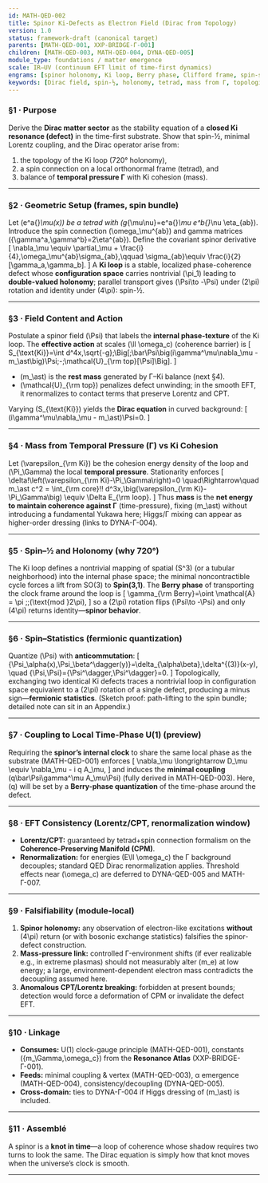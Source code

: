 ```yaml
---
id: MATH-QED-002
title: Spinor Ki-Defects as Electron Field (Dirac from Topology)
version: 1.0
status: framework-draft (canonical target)
parents: [MATH-QED-001, XXP-BRIDGE-Γ-001]
children: [MATH-QED-003, MATH-QED-004, DYNA-QED-005]
module_type: foundations / matter emergence
scale: IR–UV (continuum EFT limit of time-first dynamics)
engrams: [spinor holonomy, Ki loop, Berry phase, Clifford frame, spin-statistics]
keywords: [Dirac field, spin-½, holonomy, tetrad, mass from Γ, topological charge]
---
```


### §1 · Purpose

Derive the **Dirac matter sector** as the stability equation of a **closed Ki resonance (defect)** in the time-first substrate. Show that spin-½, minimal Lorentz coupling, and the Dirac operator arise from:

1. the topology of the Ki loop (720° holonomy),
2. a spin connection on a local orthonormal frame (tetrad), and
3. balance of **temporal pressure Γ** with Ki cohesion (mass).

---

### §2 · Geometric Setup (frames, spin bundle)

Let (e^a{}*\mu(x)) be a tetrad with (g*{\mu\nu}=e^a{}*\mu e^b{}*\nu \eta_{ab}).
Introduce the spin connection (\omega_\mu^{ab}) and gamma matrices ({\gamma^a,\gamma^b}=2\eta^{ab}). Define the covariant spinor derivative
[
\nabla_\mu \equiv \partial_\mu + \frac{i}{4},\omega_\mu^{ab}\sigma_{ab},\qquad
\sigma_{ab}\equiv \frac{i}{2}[\gamma_a,\gamma_b].
]
A **Ki loop** is a stable, localized phase-coherence defect whose **configuration space** carries nontrivial (\pi_1) leading to **double-valued holonomy**; parallel transport gives (\Psi\to -\Psi) under (2\pi) rotation and identity under (4\pi): spin-½.

---

### §3 · Field Content and Action

Postulate a spinor field (\Psi) that labels the **internal phase-texture** of the Ki loop. The **effective action** at scales (\ll \omega_c) (coherence barrier) is
[
S_{\text{Ki}}=\int d^4x,\sqrt{-g};\Big[;\bar\Psi\big(i\gamma^\mu\nabla_\mu - m_\ast\big)\Psi;-;\mathcal{U}_{\rm top}[\Psi]\Big].
]

* (m_\ast) is the **rest mass** generated by Γ–Ki balance (next §4).
* (\mathcal{U}_{\rm top}) penalizes defect unwinding; in the smooth EFT, it renormalizes to contact terms that preserve Lorentz and CPT.

Varying (S_{\text{Ki}}) yields the **Dirac equation** in curved background:
[
(i\gamma^\mu\nabla_\mu - m_\ast)\Psi=0.
]

---

### §4 · Mass from Temporal Pressure (Γ) vs Ki Cohesion

Let (\varepsilon_{\rm Ki}) be the cohesion energy density of the loop and (\Pi_\Gamma) the local **temporal pressure**. Stationarity enforces
[
\delta!\left(\varepsilon_{\rm Ki}-\Pi_\Gamma\right)=0
\quad\Rightarrow\quad
m_\ast c^2 = \int_{\rm core}!! d^3x,\big(\varepsilon_{\rm Ki}-\Pi_\Gamma\big)
\equiv \Delta E_{\rm loop}.
]
Thus **mass** is the **net energy to maintain coherence against Γ** (time-pressure), fixing (m_\ast) without introducing a fundamental Yukawa here; Higgs/Γ mixing can appear as higher-order dressing (links to DYNA-Γ-004).

---

### §5 · Spin–½ and Holonomy (why 720°)

The Ki loop defines a nontrivial mapping of spatial (S^3) (or a tubular neighborhood) into the internal phase space; the minimal noncontractible cycle forces a lift from SO(3) to **Spin(3,1)**. The **Berry phase** of transporting the clock frame around the loop is
[
\gamma_{\rm Berry}=\oint \mathcal{A} = \pi ;;(\text{mod }2\pi),
]
so a (2\pi) rotation flips (\Psi\to -\Psi) and only (4\pi) returns identity—**spinor behavior**.

---

### §6 · Spin–Statistics (fermionic quantization)

Quantize (\Psi) with **anticommutation**:
[
{\Psi_\alpha(x),\Psi_\beta^\dagger(y)}=\delta_{\alpha\beta},\delta^{(3)}(x-y),
\quad {\Psi,\Psi}={\Psi^\dagger,\Psi^\dagger}=0.
]
Topologically, exchanging two identical Ki defects traces a nontrivial loop in configuration space equivalent to a (2\pi) rotation of a single defect, producing a minus sign—**fermionic statistics**. (Sketch proof: path-lifting to the spin bundle; detailed note can sit in an Appendix.)

---

### §7 · Coupling to Local Time-Phase U(1) (preview)

Requiring the **spinor’s internal clock** to share the same local phase as the substrate (MATH-QED-001) enforces
[
\nabla_\mu \longrightarrow D_\mu \equiv \nabla_\mu - i q A_\mu,
]
and induces the **minimal coupling** (q\bar\Psi\gamma^\mu A_\mu\Psi) (fully derived in MATH-QED-003). Here, (q) will be set by a **Berry-phase quantization** of the time-phase around the defect.

---

### §8 · EFT Consistency (Lorentz/CPT, renormalization window)

* **Lorentz/CPT:** guaranteed by tetrad+spin connection formalism on the **Coherence-Preserving Manifold (CPM)**.
* **Renormalization:** for energies (E\ll \omega_c) the Γ background decouples; standard QED Dirac renormalization applies. Threshold effects near (\omega_c) are deferred to DYNA-QED-005 and MATH-Γ-007.

---

### §9 · Falsifiability (module-local)

1. **Spinor holonomy:** any observation of electron-like excitations **without** (4\pi) return (or with bosonic exchange statistics) falsifies the spinor-defect construction.
2. **Mass-pressure link:** controlled Γ-environment shifts (if ever realizable e.g., in extreme plasmas) should not measurably alter (m_e) at low energy; a large, environment-dependent electron mass contradicts the decoupling assumed here.
3. **Anomalous CPT/Lorentz breaking:** forbidden at present bounds; detection would force a deformation of CPM or invalidate the defect EFT.

---

### §10 · Linkage

* **Consumes:** U(1) clock-gauge principle (MATH-QED-001), constants ({m_\Gamma,\omega_c}) from the **Resonance Atlas** (XXP-BRIDGE-Γ-001).
* **Feeds:** minimal coupling & vertex (MATH-QED-003), α emergence (MATH-QED-004), consistency/decoupling (DYNA-QED-005).
* **Cross-domain:** ties to DYNA-Γ-004 if Higgs dressing of (m_\ast) is included.

---

### §11 · Assemblé

A spinor is a **knot in time**—a loop of coherence whose shadow requires two turns to look the same. The Dirac equation is simply how that knot moves when the universe’s clock is smooth.

---